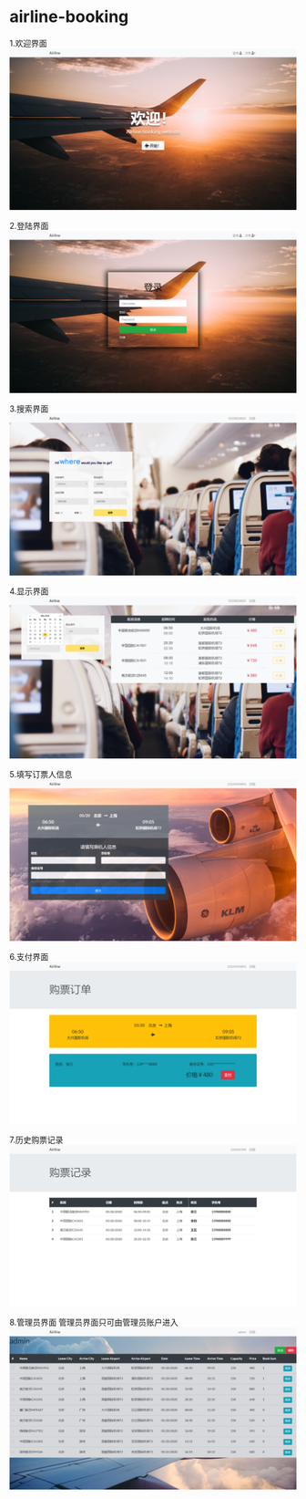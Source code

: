 # airline-booking

1.欢迎界面
![Image](/img-folder/landing.png)

2.登陆界面
![Image](/img-folder/login.png)

3.搜索界面
![Image](/img-folder/search.png)

4.显示界面
![Image](/img-folder/show.png)

5.填写订票人信息
![Image](/img-folder/order.png)

6.支付界面
![Image](/img-folder/payment.png)

7.历史购票记录
![Image](/img-folder/orderList.png)

8.管理员界面
管理员界面只可由管理员账户进入
![Image](/img-folder/admin.png)